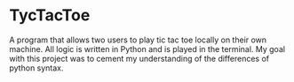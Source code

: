 # TycTacToe
A program that allows two users to play tic tac toe locally on their own machine. All logic is written in Python and is played in the terminal. My goal with this project was to cement my understanding of the differences of python syntax.
